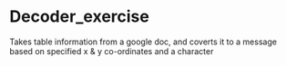 # Decoder_exercise
Takes table information from a google doc, and coverts it to a message based on specified x &amp; y co-ordinates and a character
